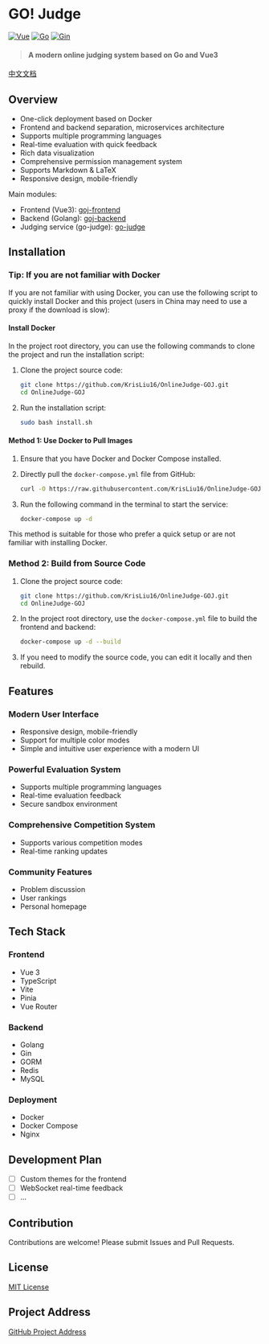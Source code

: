 # GO! Judge

[![Vue](https://img.shields.io/badge/vue-3.3.4-brightgreen.svg?style=flat-square)](https://vuejs.org/)
[![Go](https://img.shields.io/badge/go-1.23-blue.svg?style=flat-square)](https://golang.org/)
[![Gin](https://img.shields.io/badge/gin-1.9.1-blue.svg?style=flat-square)](https://gin-gonic.com/)

> #### A modern online judging system based on Go and Vue3

[中文文档](README.md)

## Overview

- One-click deployment based on Docker
- Frontend and backend separation, microservices architecture
- Supports multiple programming languages
- Real-time evaluation with quick feedback
- Rich data visualization
- Comprehensive permission management system
- Supports Markdown & LaTeX
- Responsive design, mobile-friendly

Main modules:

- Frontend (Vue3): [goj-frontend](https://github.com/KrisLiu16/OnlineJudge-GOJ/tree/main/goj-frontend)
- Backend (Golang): [goj-backend](https://github.com/KrisLiu16/OnlineJudge-GOJ/tree/main/goj-backend)
- Judging service (go-judge): [go-judge](https://github.com/criyle/go-judge)

## Installation

### Tip: If you are not familiar with Docker

If you are not familiar with using Docker, you can use the following script to quickly install Docker and this project (users in China may need to use a proxy if the download is slow):

#### Install Docker

In the project root directory, you can use the following commands to clone the project and run the installation script:

1. Clone the project source code:

   ```bash
   git clone https://github.com/KrisLiu16/OnlineJudge-GOJ.git
   cd OnlineJudge-GOJ
   ```

2. Run the installation script:

   ```bash
   sudo bash install.sh
   ```

#### Method 1: Use Docker to Pull Images

1. Ensure that you have Docker and Docker Compose installed.
2. Directly pull the `docker-compose.yml` file from GitHub:

   ```bash
   curl -O https://raw.githubusercontent.com/KrisLiu16/OnlineJudge-GOJ/main/docker/docker-compose.yml
   ```

3. Run the following command in the terminal to start the service:

   ```bash
   docker-compose up -d
   ```

This method is suitable for those who prefer a quick setup or are not familiar with installing Docker.

### Method 2: Build from Source Code

1. Clone the project source code:

   ```bash
   git clone https://github.com/KrisLiu16/OnlineJudge-GOJ.git
   cd OnlineJudge-GOJ
   ```

2. In the project root directory, use the `docker-compose.yml` file to build the frontend and backend:

   ```bash
   docker-compose up -d --build
   ```

3. If you need to modify the source code, you can edit it locally and then rebuild.

## Features

### Modern User Interface
- Responsive design, mobile-friendly
- Support for multiple color modes
- Simple and intuitive user experience with a modern UI

### Powerful Evaluation System
- Supports multiple programming languages
- Real-time evaluation feedback
- Secure sandbox environment

### Comprehensive Competition System
- Supports various competition modes
- Real-time ranking updates

### Community Features
- Problem discussion
- User rankings
- Personal homepage

## Tech Stack

### Frontend
- Vue 3
- TypeScript
- Vite
- Pinia
- Vue Router

### Backend
- Golang
- Gin
- GORM
- Redis
- MySQL

### Deployment
- Docker
- Docker Compose
- Nginx

## Development Plan

- [ ] Custom themes for the frontend
- [ ] WebSocket real-time feedback
- [ ] ...

## Contribution

Contributions are welcome! Please submit Issues and Pull Requests.

## License

[MIT License](LICENSE)

## Project Address

[GitHub Project Address](https://github.com/KrisLiu16/OnlineJudge-GOJ)
